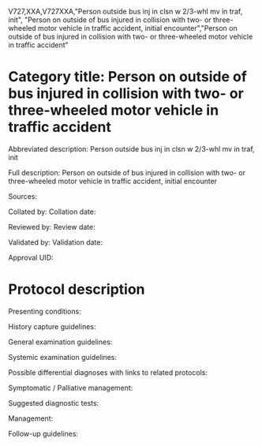 V727,XXA,V727XXA,"Person outside bus inj in clsn w 2/3-whl mv in traf, init", "Person on outside of bus injured in collision with two- or three-wheeled motor vehicle in traffic accident, initial encounter","Person on outside of bus injured in collision with two- or three-wheeled motor vehicle in traffic accident"
# Category title: Person on outside of bus injured in collision with two- or three-wheeled motor vehicle in traffic accident

Abbreviated description: Person outside bus inj in clsn w 2/3-whl mv in traf, init

Full description: Person on outside of bus injured in collision with two- or three-wheeled motor vehicle in traffic accident, initial encounter

Sources:

Collated by:
Collation date:

Reviewed by:
Review date:

Validated by:
Validation date:

Approval UID:

# Protocol description

Presenting conditions:

History capture guidelines:

General examination guidelines:

Systemic examination guidelines:

Possible differential diagnoses with links to related protocols:

Symptomatic / Palliative management:

Suggested diagnostic tests:

Management:

Follow-up guidelines:
